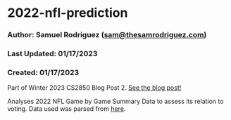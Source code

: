 # 2022-nfl-prediction
### Author: Samuel Rodriguez (sam@thesamrodriguez.com)
### Last Updated: 01/17/2023
### Created: 01/17/2023

Part of Winter 2023 CS2850 Blog Post 2. [See the blog post!](https://docs.google.com/document/d/1sucLURfZYUusOTlDE3G45sS_4T6y8X5vCBbncICQGug/edit?usp=sharing)

Analyses 2022 NFL Game by Game Summary Data to assess its relation to voting. Data used was parsed from [here](https://www.footballdb.com/games/index.html?lg=NFL&yr=2022).
